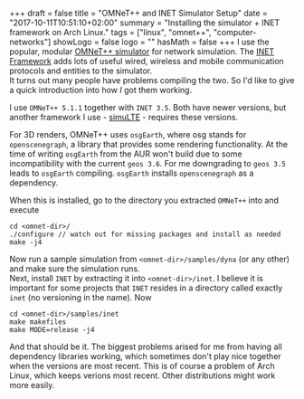 +++
draft = false
title = "OMNeT++ and INET Simulator Setup"
date = "2017-10-11T10:51:10+02:00"
summary = "Installing the simulator + INET framework on Arch Linux."
tags = ["linux", "omnet++", "computer-networks"]
showLogo = false
logo = ""
hasMath = false
+++
I use the popular, modular [OMNeT++ simulator](https://omnetpp.org/) for network simulation. The [INET Framework](https://inet.omnetpp.org/) adds lots of useful wired, wireless and mobile communication protocols and entities to the simulator.   
It turns out many people have problems compiling the two. So I'd like to give a quick introduction into how *I* got them working.

I use `OMNeT++ 5.1.1` together with `INET 3.5`. Both have newer versions, but another framework I use - [simuLTE](http://simulte.com/) - requires these versions.

For 3D renders, OMNeT++ uses `osgEarth`, where osg stands for `openscenegraph`, a library that provides some rendering functionality. At the time of writing `osgEarth` from the AUR won't build due to some incompatibility with the current `geos 3.6`. For me downgrading to `geos 3.5` leads to `osgEarth` compiling. `osgEarth` installs `openscenegraph` as a dependency.

When this is installed, go to the directory you extracted `OMNeT++` into and execute

```
cd <omnet-dir>/
./configure // watch out for missing packages and install as needed
make -j4
```

Now run a sample simulation from `<omnet-dir>/samples/dyna` (or any other) and make sure the simulation runs.  
Next, install `INET` by extracting it into `<omnet-dir>/inet`. I believe it is important for some projects that `INET` resides in a directory called exactly `inet` (no versioning in the name). Now   

```
cd <omnet-dir>/samples/inet
make makefiles
make MODE=release -j4
```

And that should be it. The biggest problems arised for me from having all dependency libraries working, which sometimes don't play nice together when the versions are most recent. This is of course a problem of Arch Linux, which keeps verions most recent. Other distributions might work more easily.
